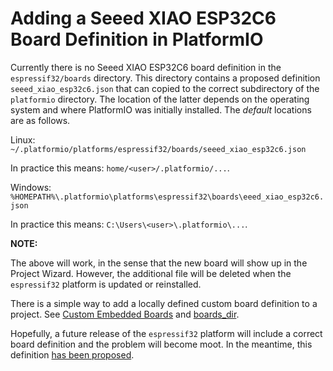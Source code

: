 # Adding a Seeed XIAO ESP32C6 Board Definition in PlatformIO 

Currently there is no Seeed XIAO ESP32C6 board definition in the `espressif32/boards` directory. This directory contains a proposed definition `seeed_xiao_esp32c6.json` that can copied to the correct subdirectory of the `platformio` directory. The location of the latter depends on the operating system and where PlatformIO was initially installed. The *default* locations are as follows.

Linux: 
  `~/.platformio/platforms/espressif32/boards/seeed_xiao_esp32c6.json`

In practice this means: `home/<user>/.platformio/...`.

Windows:
  `%HOMEPATH%\.platformio\platforms\espressif32\boards\eeed_xiao_esp32c6.json`

In practice this means: `C:\Users\<user>\.platformio\...`.


**NOTE:**

The above will work, in the sense that the new board will show up in the Project Wizard. However, the additional file will be deleted when the `espressif32` platform is updated or reinstalled.

There is a simple way to add a locally defined custom board definition to a project. See [Custom Embedded Boards](https://docs.platformio.org/en/latest/platforms/creating_board.html#installation) and [boards_dir](https://docs.platformio.org/en/latest/projectconf/sections/platformio/options/directory/boards_dir.html#projectconf-pio-boards-dir). 

Hopefully, a future release of the `espressif32` platform will include a correct board definition and the problem will become moot. In the meantime, this definition [has been proposed](https://github.com/pioarduino/platform-espressif32/pull/46).
